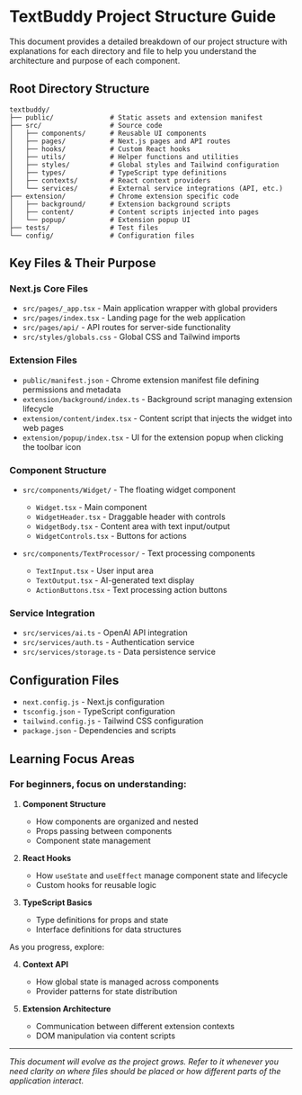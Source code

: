 # TextBuddy Project Structure Guide

This document provides a detailed breakdown of our project structure with explanations for each directory and file to help you understand the architecture and purpose of each component.

## Root Directory Structure

```
textbuddy/
├── public/              # Static assets and extension manifest
├── src/                 # Source code
│   ├── components/      # Reusable UI components
│   ├── pages/           # Next.js pages and API routes
│   ├── hooks/           # Custom React hooks
│   ├── utils/           # Helper functions and utilities
│   ├── styles/          # Global styles and Tailwind configuration
│   ├── types/           # TypeScript type definitions
│   ├── contexts/        # React context providers
│   └── services/        # External service integrations (API, etc.)
├── extension/           # Chrome extension specific code
│   ├── background/      # Extension background scripts
│   ├── content/         # Content scripts injected into pages
│   └── popup/           # Extension popup UI
├── tests/               # Test files
└── config/              # Configuration files
```

## Key Files & Their Purpose

### Next.js Core Files

- `src/pages/_app.tsx` - Main application wrapper with global providers
- `src/pages/index.tsx` - Landing page for the web application
- `src/pages/api/` - API routes for server-side functionality
- `src/styles/globals.css` - Global CSS and Tailwind imports

### Extension Files

- `public/manifest.json` - Chrome extension manifest file defining permissions and metadata
- `extension/background/index.ts` - Background script managing extension lifecycle
- `extension/content/index.tsx` - Content script that injects the widget into web pages
- `extension/popup/index.tsx` - UI for the extension popup when clicking the toolbar icon

### Component Structure

- `src/components/Widget/` - The floating widget component
  - `Widget.tsx` - Main component
  - `WidgetHeader.tsx` - Draggable header with controls
  - `WidgetBody.tsx` - Content area with text input/output
  - `WidgetControls.tsx` - Buttons for actions

- `src/components/TextProcessor/` - Text processing components
  - `TextInput.tsx` - User input area
  - `TextOutput.tsx` - AI-generated text display
  - `ActionButtons.tsx` - Text processing action buttons

### Service Integration

- `src/services/ai.ts` - OpenAI API integration
- `src/services/auth.ts` - Authentication service
- `src/services/storage.ts` - Data persistence service

## Configuration Files

- `next.config.js` - Next.js configuration
- `tsconfig.json` - TypeScript configuration
- `tailwind.config.js` - Tailwind CSS configuration
- `package.json` - Dependencies and scripts

## Learning Focus Areas

### For beginners, focus on understanding:

1. **Component Structure**
   - How components are organized and nested
   - Props passing between components
   - Component state management

2. **React Hooks**
   - How `useState` and `useEffect` manage component state and lifecycle
   - Custom hooks for reusable logic

3. **TypeScript Basics**
   - Type definitions for props and state
   - Interface definitions for data structures

As you progress, explore:

4. **Context API**
   - How global state is managed across components
   - Provider patterns for state distribution

5. **Extension Architecture**
   - Communication between different extension contexts
   - DOM manipulation via content scripts

---

*This document will evolve as the project grows. Refer to it whenever you need clarity on where files should be placed or how different parts of the application interact.* 